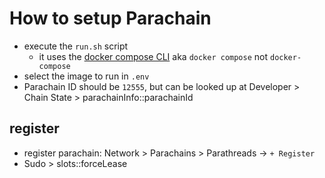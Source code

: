 # How to setup Parachain

- execute the `run.sh` script
  - it uses the [docker compose CLI](https://docs.docker.com/compose/cli-command/) aka `docker compose` not `docker-compose`
- select the image to run in `.env`
- Parachain ID should be `12555`, but can be looked up at Developer > Chain State > parachainInfo::parachainId

## register

- register parachain: Network > Parachains > Parathreads -> `+ Register`
- Sudo > slots::forceLease

